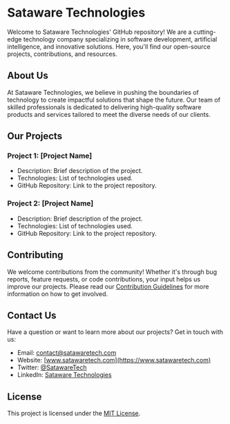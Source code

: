 # Sataware Technologies

Welcome to Sataware Technologies' GitHub repository! We are a cutting-edge technology company specializing in software development, artificial intelligence, and innovative solutions. Here, you'll find our open-source projects, contributions, and resources.

## About Us

At Sataware Technologies, we believe in pushing the boundaries of technology to create impactful solutions that shape the future. Our team of skilled professionals is dedicated to delivering high-quality software products and services tailored to meet the diverse needs of our clients.

## Our Projects

### Project 1: [Project Name]
- Description: Brief description of the project.
- Technologies: List of technologies used.
- GitHub Repository: Link to the project repository.

### Project 2: [Project Name]
- Description: Brief description of the project.
- Technologies: List of technologies used.
- GitHub Repository: Link to the project repository.

## Contributing

We welcome contributions from the community! Whether it's through bug reports, feature requests, or code contributions, your input helps us improve our projects. Please read our [Contribution Guidelines](CONTRIBUTING.md) for more information on how to get involved.

## Contact Us

Have a question or want to learn more about our projects? Get in touch with us:

- Email: contact@satawaretech.com
- Website: [www.satawaretech.com](https://www.satawaretech.com)
- Twitter: [@SatawareTech](https://twitter.com/SatawareTech)
- LinkedIn: [Sataware Technologies](https://www.linkedin.com/company/sataware-technologies)

## License

This project is licensed under the [MIT License](LICENSE).
